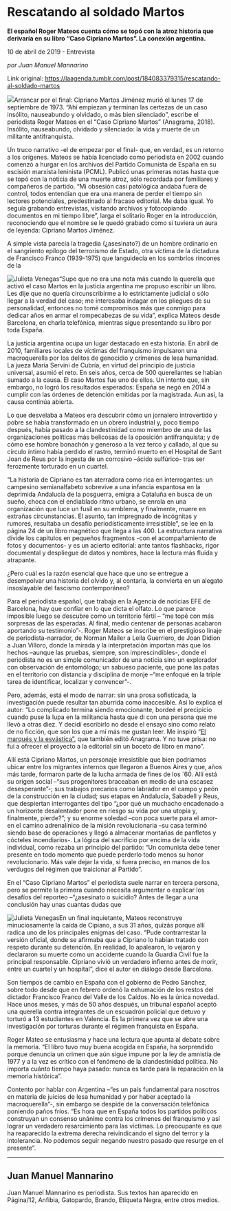 # Rescatando al soldado Martos

**El español Roger Mateos cuenta cómo se topó con la atroz historia que derivaría en su libro “Caso Cipriano Martos”. La conexión argentina.**

10 de abril de 2019 - Entrevista

_por Juan Manuel Mannarino_

Link original: https://laagenda.tumblr.com/post/184083379315/rescatando-al-soldado-martos

![](https://64.media.tumblr.com/7596edda6deda469677cd5d604074eb5/62e7599fe060fa95-6c/s500x750/d4c55aa61858a03f528a2ccc710a269583642e76.jpg)Arrancar por el final: Cipriano Martos Jiménez murió el lunes 17 de septiembre de 1973. “Ahí empiezan y terminan las certezas de un caso insólito, nauseabundo y olvidado, o más bien silenciado”, escribe el periodista Roger Mateos en el “Caso Cipriano Martos” (Anagrama, 2018). Insólito, nauseabundo, olvidado y silenciado: la vida y muerte de un militante antifranquista.

Un truco narrativo -el de empezar por el final- que, en verdad, es un retorno a los orígenes. Mateos se había licenciado como periodista en 2002 cuando comenzó a hurgar en los archivos del Partido Comunista de España en su escisión marxista leninista (PCML). Publicó unas primeras notas hasta que se topó con la noticia de una muerte atroz, sólo recordada por familiares y compañeros de partido. “Mi obsesión casi patológica andaba fuera de control, todos entendían que era una manera de perder el tiempo sin lectores potenciales, predestinado al fracaso editorial. Me daba igual. Yo seguía grabando entrevistas, visitando archivos y fotocopiando documentos en mi tiempo libre”, larga el solitario Roger en la introducción, reconociendo que el nombre se le quedó grabado como si tuviera un aura de leyenda: Cipriano Martos Jiménez.

A simple vista parecía la tragedia (¿asesinato?) de un hombre ordinario en el sangriento epílogo del terrorismo de Estado, otra víctima de la dictadura de Francisco Franco (1939-1975) que languidecía en los sombríos rincones de la 

![Julieta Venegas](https://64.media.tumblr.com/94705319f4eeaaf64c34fbd5f3c36099/62e7599fe060fa95-7f/s250x400/57e32281b21aac48de24b589874b7842b515a9d2.jpg)“Supe que no era una nota más cuando la querella que activó el caso Martos en la justicia argentina me propuso escribir un libro. Les dije que no quería circunscribirme a lo estrictamente judicial o sólo llegar a la verdad del caso; me interesaba indagar en los pliegues de su personalidad, entonces no tomé compromisos más que conmigo para dedicar años en armar el rompecabezas de su vida”, explica Mateos desde Barcelona, en charla telefónica, mientras sigue presentando su libro por toda España. 

La justicia argentina ocupa un lugar destacado en esta historia. En abril de 2010, familiares locales de víctimas del franquismo impulsaron una macroquerella por los delitos de genocidio y crímenes de lesa humanidad. La jueza María Servini de Cubría, en virtud del principio de justicia universal, asumió el reto. En seis años, cerca de 500 querellantes se habían sumado a la causa. El caso Martos fue uno de ellos. Un intento que, sin embargo, no logró los resultados esperados: España se negó en 2014 a cumplir con las órdenes de detención emitidas por la magistrada. Aun así, la causa continúa abierta. 

Lo que desvelaba a Mateos era descubrir cómo un jornalero introvertido y pobre se había transformado en un obrero industrial y, poco tiempo después, había pasado a la clandestinidad como miembro de una de las organizaciones políticas más belicosas de la oposición antifranquista; y de cómo ese hombre bonachón y generoso a la vez terco y callado, al que su círculo íntimo había perdido el rastro, terminó muerto en el Hospital de Sant Joan de Reus por la ingesta de un corrosivo –ácido sulfúrico- tras ser ferozmente torturado en un cuartel.

“La historia de Cipriano es tan aterradora como rica en interrogantes: un campesino semianalfabeto sobrevive a una infancia espantosa en la deprimida Andalucía de la posguerra, emigra a Cataluña en busca de un sueño, choca con el endiablado ritmo urbano, se enrola en una organización que luce un fusil en su emblema, y finalmente, muere en extrañas circunstancias. El asunto, tan impregnado de incógnitas y rumores, resultaba un desafío periodísticamente irresistible”, se lee en la página 24 de un libro magnético que llega a las 400. La estructura narrativa divide los capítulos en pequeños fragmentos -con el acompañamiento de fotos y documentos- y es un acierto editorial: ante tantos flashbacks, rigor documental y despliegue de datos y nombres, hace la lectura más fluida y atrapante.

¿Pero cuál es la razón esencial que hace que uno se entregue a desempolvar una historia del olvido y, al contarla, la convierta en un alegato insoslayable del fascismo contemporáneo? 

Para el periodista español, que trabaja en la Agencia de noticias EFE de Barcelona, hay que confiar en lo que dicta el olfato. Lo que parece imposible luego se descubre como un territorio fértil – “me topé con más sorpresas de las esperadas. Al final, medio centenar de personas acabaron aportando su testimonio”-. Roger Mateos se inscribe en el prestigioso linaje de periodista-narrador, de Norman Mailer a Leila Guerriero, de Joan Didion a Juan Villoro, donde la mirada y la interpretación importan más que los hechos –aunque las pruebas, siempre, son imprescindibles-, donde el periodista no es un simple comunicador de una noticia sino un explorador con observación de entomólogo; un sabueso paciente, que pone las patas en el territorio con distancia y disciplina de monje –“me enfoqué en la triple tarea de identificar, localizar y convencer”-. 

Pero, además, está el modo de narrar: sin una prosa sofisticada, la investigación puede resultar tan aburrida como inaccesible. Así lo explica el autor: “Lo complicado termina siendo emocionante, bordeé el precipicio cuando puse la lupa en la militancia hasta que di con una persona que me llevó a otras diez. Y decidí escribirlo no desde el ensayo sino como relato de no ficción, que son los que a mí más me gustan leer. Me inspiró “[El marqués y la esvástica”](https://www.anagrama-ed.es/libro/cronicas/el-marques-y-la-esvastica/9788433926029/CR_102), que también editó Anagrama. Y no tuve prisa: no fui a ofrecer el proyecto a la editorial sin un boceto de libro en mano”. 

Allí está Cipriano Martos, un personaje irresistible que bien podríamos ubicar entre los migrantes internos que llegaron a Buenos Aires y que, años más tarde, formaron parte de la lucha armada de fines de los ´60. Allí está su origen social –“sus progenitores braceaban en medio de una escasez desesperante”-; sus trabajos precarios como labrador en el campo y peón de la construcción en la ciudad; sus etapas en Andalucía, Sabadell y Reus, que despiertan interrogantes del tipo “¿por qué un muchacho encadenado a un horizonte desalentador pone en riesgo su vida por una utopía y, finalmente, pierde?”; y su enorme soledad –con poca suerte para el amor- en el camino adrenalínico de la misión revolucionaria –su casa terminó siendo base de operaciones y llegó a almacenar montañas de panfletos y cócteles incendiarios-. La lógica del sacrificio por encima de la vida individual, como rezaba un principio del partido: “Un comunista debe tener presente en todo momento que puede perderlo todo menos su honor revolucionario. Más vale dejar la vida, si fuera preciso, en manos de los verdugos del régimen que traicionar al Partido”.

En el “Caso Cipriano Martos” el periodista suele narrar en tercera persona, pero se permite la primera cuando necesita argumentar o explicar los desafíos del reporteo –“¿asesinato o suicidio? Antes de llegar a una conclusión hay unas cuantas dudas que 

![Julieta Venegas](https://64.media.tumblr.com/753d2fd96541b9a6134fd1ad36d0210c/62e7599fe060fa95-30/s250x400/c0b0e9d7ada34a71765dfba98a893aa3111e7ce5.jpg)En un final inquietante, Mateos reconstruye minuciosamente la caída de Cipiano, a sus 31 años, quizás porque allí radica uno de los principales enigmas del caso. “Pude contrarrestar la versión oficial, donde se afirmaba que a Cipriano lo habían tratado con respeto durante su detención. En realidad, lo apalearon, lo vejaron y declararon su muerte como un accidente cuando la Guardia Civil fue la principal responsable. Cipriano vivió un verdadero infierno antes de morir, entre un cuartel  y un hospital”, dice el autor en diálogo desde Barcelona.  

Son tiempos de cambio en España con el gobierno de Pedro Sánchez, sobre todo desde que en febrero ordenó la exhumación de los restos del dictador Francisco Franco del Valle de los Caídos. No es la única novedad. Hace unos meses, y más de 50 años después, un tribunal español aceptó una querella contra integrantes de un escuadrón policial que detuvo y torturó a 13 estudiantes en Valencia. Es la primera vez que se abre una investigación por torturas durante el régimen franquista en España. 

Roger Mateo se entusiasma y hace una lectura que apunta al debate sobre la memoria. “El libro tuvo muy buena acogida en España, ha sorprendido porque denuncia un crimen que aún sigue impune por la ley de amnistía de 1977 y a la vez es crítico con el fenómeno de la clandestinidad política. No importa cuánto tiempo haya pasado: nunca es tarde para la reparación en la memoria histórica”. 

Contento por hablar con Argentina –“es un país fundamental para nosotros en materia de juicios de lesa humanidad y por haber aceptado la macroquerella”-, sin embargo se despide de la conversación telefónica poniendo paños fríos. “Es hora que en España todos los partidos políticos construyan un consenso unánime contra los crímenes del franquismo y así lograr un verdadero resarcimiento para las víctimas. Lo preocupante es que ha reaparecido la extrema derecha reivindicando el signo del terror y la intolerancia. No podemos seguir negando nuestro pasado que resurge en el presente”.



---

 Juan Manuel Mannarino
----------------------

 Juan Manuel Mannarino es periodista. Sus textos han aparecido en Página/12, Anfibia, Gatopardo, Brando, Etiqueta Negra, entre otros medios.

